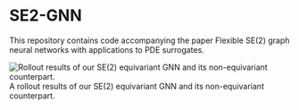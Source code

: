 # SE2-GNN
This repository contains code accompanying the paper Flexible SE(2) graph neural networks with applications to PDE surrogates.


![Rollout results of our SE(2) equivariant GNN and its non-equivariant counterpart.](images/scatter_sim2.gif)
A rollout results of our SE(2) equivariant GNN and its non-equivariant counterpart.
